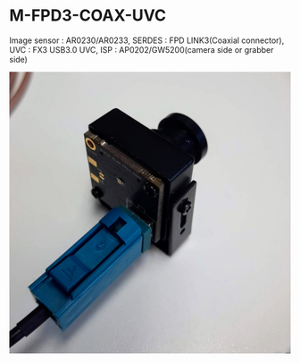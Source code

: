 # M-FPD3-COAX-UVC
Image sensor : AR0230/AR0233, SERDES : FPD LINK3(Coaxial connector), UVC : FX3 USB3.0 UVC, ISP : AP0202/GW5200(camera side or grabber side)

![ex_screenshot](./M-CIS-MCAM-FPD3_COAX.jpg)
